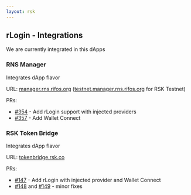 ```yaml
---
layout: rsk
---
```


## rLogin - Integrations

We are currently integrated in this dApps

### RNS Manager

Integrates dApp flavor

URL: [manager.rns.rifos.org](https://manager.rns.rifos.org/) ([testnet.manager.rns.rifos.org](https://testnet.manager.rns.rifos.org/) for RSK Testnet)

PRs:
- [#354](https://github.com/rnsdomains/rns-manager-react/pull/354) - Add rLogin support with injected providers
- [#357](https://github.com/rnsdomains/rns-manager-react/pull/357) - Add Wallet Connect

### RSK Token Bridge

Integrates dApp flavor

URL: [tokenbridge.rsk.co](https://tokenbridge.rsk.co/)

PRs:

- [#147](https://github.com/rsksmart/tokenbridge/pull/147) - Add rLogin with injected provider and Wallet Connect
- [#148](https://github.com/rsksmart/tokenbridge/pull/148) and [#149](https://github.com/rsksmart/tokenbridge/pull/149) - minor fixes
